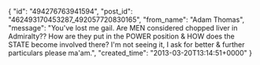  {
   "id": "494276763941594",
   "post_id": "462493170453287_492057720830165",
   "from_name": "Adam Thomas",
   "message": "You've lost me gail. Are MEN considered chopped liver in Admiralty?? How are they put in the POWER position & HOW does the STATE become involved there? I'm not seeing it, I ask for better & further particulars please ma'am.",
   "created_time": "2013-03-20T13:14:51+0000"
 }
